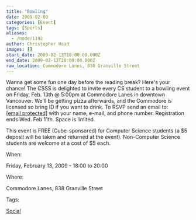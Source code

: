 ```yaml
---
title: "Bowling"
date: 2009-02-09
categories: [Event]
tags: [Sports]
aliases:
  - /node/1192
author: Christopher Head
images: []
start_date: 2009-02-13T18:00:00.000Z
end_date: 2009-02-13T20:00:00.000Z
raw_location: Commodore Lanes, 838 Granville Street
---
```


Wanna get some fun one day before the reading break? Here's your chance! The CSSS is delighted to invite every CS student to a bowling event on Friday, Feb. 13th @ 5:00pm at Commodore Lanes in downtown Vancouver. We'll be getting pizza afterwards, and the Commodore is licensed so bring ID if you want to drink. To RSVP send an email to: [\[email protected\]](/cdn-cgi/l/email-protection#186e686e586c707d7b6d7a7d367b79) with your name, e-mail, and phone number. Registration ends Wed. Feb 11th. Space is limited.

This event is FREE (Cube-sponsored) for Computer Science students (a $5 deposit will be taken and returned at the event). Non-Computer Science students are welcome at a cost of $5 each.

When: 

Friday, February 13, 2009 - 18:00 to 20:00

Where: 

Commodore Lanes, 838 Granville Street

Tags: 

[Social](/social)
